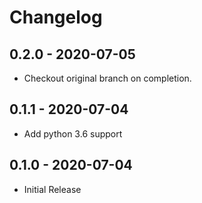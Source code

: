 # Changelog

## 0.2.0 - 2020-07-05
- Checkout original branch on completion.

## 0.1.1 - 2020-07-04
- Add python 3.6 support

## 0.1.0 - 2020-07-04
- Initial Release
